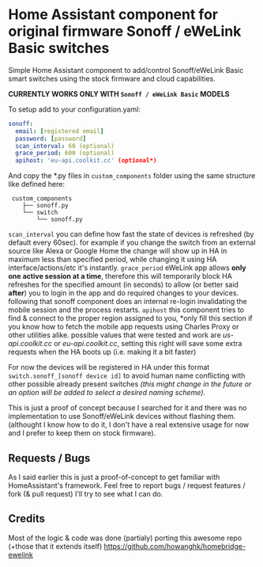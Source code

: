 # Home Assistant component for original firmware Sonoff / eWeLink Basic switches
Simple Home Assistant component to add/control Sonoff/eWeLink Basic smart switches using the stock firmware and cloud capabilities.

**CURRENTLY WORKS ONLY WITH `Sonoff / eWeLink Basic` MODELS**

To setup add to your configuration.yaml:
```yaml
sonoff:
  email: [registered email]
  password: [password]
  scan_interval: 60 (optional)
  grace_period: 600 (optional)
  apihost: 'eu-api.coolkit.cc' (optional*)
```
And copy the *.py files in `custom_components` folder using the same structure like defined here:
```
 custom_components
    ├── sonoff.py
    └── switch
        └── sonoff.py
```

`scan_interval` you can define how fast the state of devices is refreshed (by default every 60sec).  for example if you change the switch from an external source like Alexa or Google Home  the change will show up in HA in maximum less than specified period, while changing it using HA interface/actions/etc it's instantly.
`grace_period` eWeLink app allows **only one active session at a time**, therefore this will temporarily block HA refreshes for the specified amount (in seconds) to allow (or better said **after**) you to login in the app and do required changes to your devices. following that sonoff component does an internal re-login invalidating the mobile session and the process restarts.
`apihost` this component tries to find & connect to the proper region assigned to you, *only fill this section if you know how to fetch the mobile app requests using Charles Proxy or other utilities alike. possible values that were tested and work are _us-api.coolkit.cc_ or _eu-api.coolkit.cc_, setting this right will save some extra requests when the HA boots up (i.e. making it a bit faster)

For now the devices will be registered in HA under this format `switch.sonoff_[sonoff device id]` to avoid human name conflicting with other possible already present switches *(this might change in the future or an option will be added to select a desired naming scheme)*.

This is just a proof of concept because I searched for it and there was no implementation to use Sonoff/eWeLink devices without flashing them. (althought I know how to do it, I don't have a real extensive usage for now and I prefer to keep them on stock firmware).

## Requests / Bugs
As I said earlier this is just a proof-of-concept to get familiar with HomeAssistant's framework. Feel free to report bugs / request features / fork (& pull request) I'll try to see what I can do.

## Credits 
Most of the logic & code was done (partialy) porting this awesome repo (+those that it extends itself) https://github.com/howanghk/homebridge-ewelink
